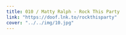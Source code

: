 ```yaml
---
title: 010 / Matty Ralph - Rock This Party
link: "https://doof.lnk.to/rockthisparty"
cover: "../../img/10.jpg"
---
```

